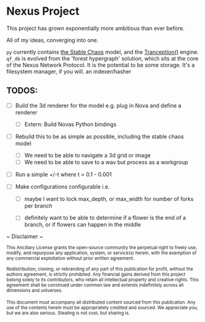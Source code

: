 # Nexus Project

This project has grown exponentially more ambitious than ever before.

All of my ideas, converging into one.

`py` currently contains [the Stable Chaos]() model, and the [Tranception()]() engine.
`qf_db` is evolved from the 'forest hypergraph' solution, which sits at the core of the Nexus Network Protocol. It is the potential to be some storage. It's a filesystem manager, if you will. an indexer/hasher

## TODOS:
 - [ ] Build the 3d renderer for the model e.g. plug in Nova and define a renderer
   - [ ] Extern: Build Novas Python bindings
 - [ ] Rebuild this to be as simple as possible, including the stable chaos model
     - [ ] We need to be able to navigate a 3d grid or image
     - [ ] We need to be able to save to a wav but process as a workgroup
 - [ ] Run a simple +/-t where t = 0.1 - 0.001

 - [ ] Make configurations configurable i.e. 
     - [ ] maybe I want to lock max_depth, or max_width for number of forks per branch
     - [ ] definitely want to be able to determine if a flower is the end of a branch, or if flowers can happen in the middle


~ Disclaimer ~

<sup>
This Ancillary License grants the open-source community the perpetual right to freely use, modify, and repurpose any application, system, or service(s) herein, with the exemption of any commercial exploitation without prior written agreement. </sup>
<sup><br/><br/>
Redistribution, cloning, or rebranding of any part of this publication for profit, without the authors agreement, is strictly prohibited. Any financial gains derived from this project belong solely to its contributors, who retain all intellectual property and creative rights. This agreement shall be construed under common law and extends indefinitely across all dimensions and universes. </sup><br/><br/>
<sup>
This document must accompany all distributed content sourced from this publication. Any use of the contents herein must be appropriately credited and sourced. We appreciate you, but we are also serious. Stealing is not cool, but sharing is.</sup>
